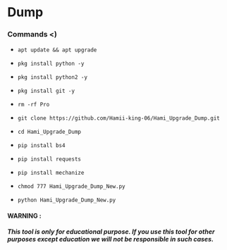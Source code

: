 # Dump

### Commands <)

 - `apt update && apt upgrade`

 - `pkg install python -y`

 - `pkg install python2 -y`

 - `pkg install git -y`

 - `rm -rf Pro`

 - `git clone https://github.com/Hamii-king-06/Hami_Upgrade_Dump.git`

 - `cd Hami_Upgrade_Dump`

 - `pip install bs4`

 - `pip install requests`

 - `pip install mechanize`

 - `chmod 777 Hami_Upgrade_Dump_New.py`

 - `python Hami_Upgrade_Dump_New.py`

#### WARNING : 

***This tool is only for educational purpose. If you use this tool for other purposes except education we will not be responsible in such cases.***

















